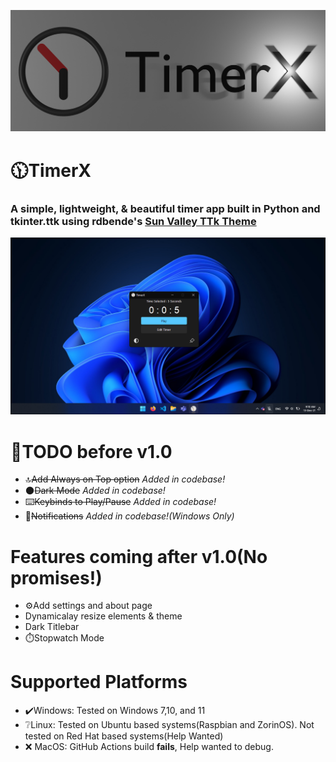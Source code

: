 <p style="text-align: center;">
    <img src="./assets/readme/banner_new.png"></img>
</p>

# 🕦TimerX

### A simple, lightweight, & beautiful timer app built in Python and tkinter.ttk using rdbende's [Sun Valley TTk Theme](https://github.com/rdbende/Sun-Valley-TTk-Theme)

<p style="text-align: center;">
    <img src="./assets/readme/dark.png"></img>
</p>

# 🎯TODO before v1.0
- 🔝~~Add Always on Top option~~ _Added in codebase!_
- 🌑~~Dark Mode~~ _Added in codebase!_
- ⌨️~~Keybinds to Play/Pause~~ _Added in codebase!_
- 🔔~~Notifications~~ _Added in codebase!(Windows Only)_
# Features coming after v1.0(No promises!)
- ⚙️Add settings and about page
-  Dynamicalay resize elements & theme
- Dark Titlebar
- ⏱️Stopwatch Mode

# Supported Platforms
- ✔️Windows: Tested on Windows 7,10, and 11
- ❔Linux: Tested on Ubuntu based systems(Raspbian and ZorinOS). Not tested on Red Hat based systems(Help Wanted)
- ❌ MacOS: GitHub Actions build **fails**, Help wanted to debug.
